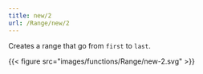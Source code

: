 ```yaml
---
title: new/2
url: /Range/new/2
---
```


Creates a range that go from `first` to `last`.

{{< figure src="images/functions/Range/new-2.svg" >}}
